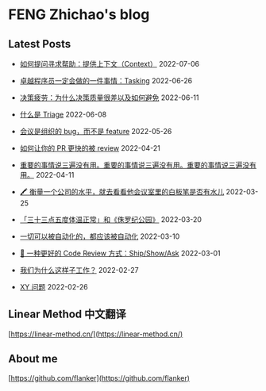 # FENG Zhichao's blog

## Latest Posts

* [如何提问寻求帮助：提供上下文（Context）](2022-07-06-ask-with-context.md) 2022-07-06
* [卓越程序员一定会做的一件事情：Tasking](2022-06-26-tasking) 2022-06-26
* [决策疲劳：为什么决策质量很差以及如何避免](2022-06-11-decision-fatigue.md) 2022-06-11
* [什么是 Triage](2022-06-08-what-is-triage.md) 2022-06-08
* [会议是组织的 bug，而不是 feature](2022-05-26-meetings-are-bugs-not-features.md) 2022-05-26
* [如何让你的 PR 更快的被 review](2022-04-21-how-to-get-your-pr-reviewed.md) 2022-04-21
* [重要的事情说三遍没有用。重要的事情说三遍没有用。重要的事情说三遍没有用。](2022-04-11-important-things.md) 2022-04-11

* [🖍 衡量一个公司的水平，就去看看他会议室里的白板笔是否有水儿](2022-03-25_whiteboard_marker.md) 2022-03-25
* [「三十三点五度体温正常」和《侏罗纪公园》](2022-03-20_33_degrees_and_jurassic_park.md) 2022-03-20
* [一切可以被自动化的，都应该被自动化](2022-03-10_everything_can_be_automated_must_be_automated.md) 2022-03-10
* [🚀 一种更好的 Code Review 方式：Ship/Show/Ask](2022-03-01_ship_show_ask.md) 2022-03-01
* [我们为什么这样子工作？](2022-02-27_why_we_work.md) 2022-02-27
* [XY 问题](2022-02-26_xy_problem.md) 2022-02-26

## Linear Method 中文翻译

[https://linear-method.cn/](https://linear-method.cn/)

## About me

[https://github.com/flanker](https://github.com/flanker)
